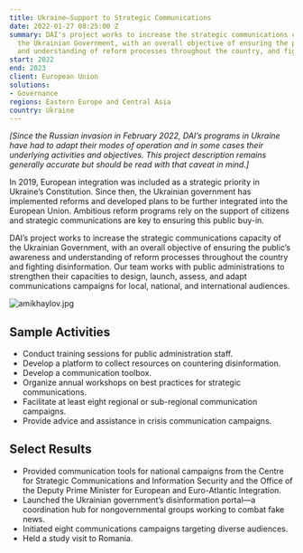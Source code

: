 ```yaml
---
title: Ukraine—Support to Strategic Communications
date: 2022-01-27 08:25:00 Z
summary: DAI's project works to increase the strategic communications capacity of
  the Ukrainian Government, with an overall objective of ensuring the public's awareness
  and understanding of reform processes throughout the country, and fighting disinformation.
start: 2022
end: 2023
client: European Union
solutions:
- Governance
regions: Eastern Europe and Central Asia
country: Ukraine
---
```


*[Since the Russian invasion in February 2022, DAI’s programs in Ukraine have had to adapt their modes of operation and in some cases their underlying activities and objectives. This project description remains generally accurate but should be read with that caveat in mind.]*

In 2019, European integration was included as a strategic priority in Ukraine’s Constitution. Since then, the Ukrainian government has implemented reforms and developed plans to be further integrated into the European Union. Ambitious reform programs rely on the support of citizens and strategic communications are key to ensuring this public buy-in.

DAI’s project works to increase the strategic communications capacity of the Ukrainian Government, with an overall objective of ensuring the public’s awareness and understanding of reform processes throughout the country and fighting disinformation. Our team works with public administrations to strengthen their capacities to design, launch, assess, and adapt communications campaigns for local, national, and international audiences.

![amikhaylov.jpg](/uploads/amikhaylov.jpg)

## Sample Activities

* Conduct training sessions for public administration staff.
* Develop a platform to collect resources on countering disinformation.
* Develop a communication toolbox.
* Organize annual workshops on best practices for strategic communications.
* Facilitate at least eight regional or sub-regional communication campaigns.
* Provide advice and assistance in crisis communication campaigns.

## Select Results

* Provided communication tools for national campaigns from the Centre for Strategic Communications and Information Security and the Office of the Deputy Prime Minister for European and Euro-Atlantic Integration.
* Launched the Ukrainian government’s disinformation portal—a coordination hub for nongovernmental groups working to combat fake news.
* Initiated eight communications campaigns targeting diverse audiences.
* Held a study visit to Romania.